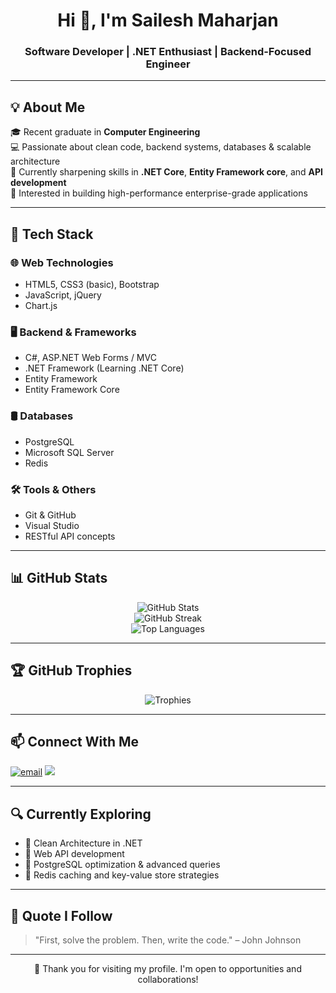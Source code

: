 <h1 align="center">Hi 👋, I'm Sailesh Maharjan</h1>
<h3 align="center">Software Developer | .NET Enthusiast | Backend-Focused Engineer</h3>

---

## 💡 About Me

🎓 Recent graduate in **Computer Engineering**  
💻 Passionate about clean code, backend systems, databases & scalable architecture  
🌱 Currently sharpening skills in **.NET Core**, **Entity Framework core**, and **API development**  
📌 Interested in building high-performance enterprise-grade applications

---

## 🔧 Tech Stack

### 🌐 Web Technologies
- HTML5, CSS3 (basic), Bootstrap
- JavaScript, jQuery
- Chart.js

### 🖥️ Backend & Frameworks
- C#, ASP.NET Web Forms / MVC
- .NET Framework (Learning .NET Core)
- Entity Framework 
- Entity Framework Core

### 🛢️ Databases
- PostgreSQL
- Microsoft SQL Server
- Redis 

### 🛠️ Tools & Others
- Git & GitHub
- Visual Studio
- RESTful API concepts

---

## 📊 GitHub Stats

<p align="center">
  <img src="https://github-readme-stats.vercel.app/api?username=sailesh-maharjan&show_icons=true&theme=default" alt="GitHub Stats" />
  <br/>
  <img src="https://github-readme-streak-stats.herokuapp.com/?user=sailesh-maharjan&theme=default" alt="GitHub Streak" />
  <br/>
  <img src="https://github-readme-stats.vercel.app/api/top-langs/?username=sailesh-maharjan&layout=compact" alt="Top Languages" />
</p>

---

## 🏆 GitHub Trophies

<p align="center">
  <img src="https://github-profile-trophy.vercel.app/?username=sailesh-maharjan&theme=flat&no-frame=true&margin-w=10" alt="Trophies" />
</p>

---

## 📫 Connect With Me

<p align="left">
  <a href="mailto:maharjansailesh321@gmail.com"><img src="https://img.shields.io/badge/email-maharjansailesh321@gmail.com-red?style=flat&logo=gmail" alt="email" /></a>
  <a href="https://instagram.com/sailesh_mhz" target="blank"><img src="https://img.shields.io/badge/Instagram-@sailesh_mhz-E4405F?style=flat&logo=instagram&logoColor=white"/></a>
</p>

---

## 🔍 Currently Exploring

- 🔸 Clean Architecture in .NET
- 🔸 Web API development
- 🔸 PostgreSQL optimization & advanced queries
- 🔸 Redis caching and key-value store strategies

---

## 📌 Quote I Follow

> "First, solve the problem. Then, write the code." – John Johnson

---

<p align="center">
  🙏 Thank you for visiting my profile. I'm open to opportunities and collaborations!
</p>
